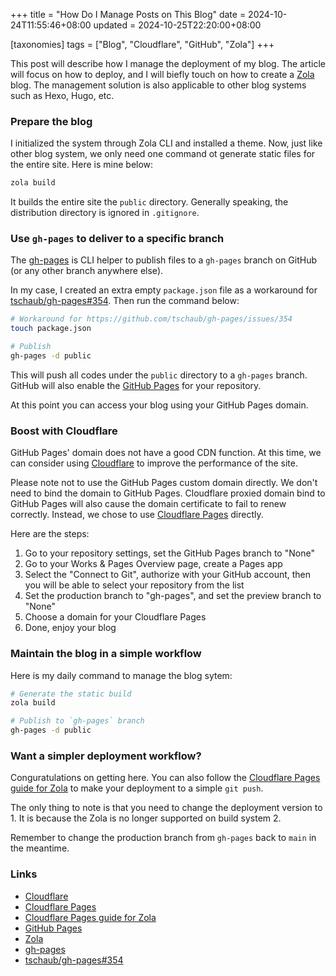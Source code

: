+++
title = "How Do I Manage Posts on This Blog"
date = 2024-10-24T11:55:46+08:00
updated = 2024-10-25T22:20:00+08:00

[taxonomies]
tags = ["Blog", "Cloudflare", "GitHub", "Zola"]
+++

This post will describe how I manage the deployment of my blog.
The article will focus on how to deploy, and I will biefly touch on how to create a [Zola] blog.
The management solution is also applicable to other blog systems such as Hexo, Hugo, etc.

<!-- more -->

### Prepare the blog

I initialized the system through Zola CLI and installed a theme.
Now, just like other blog system, we only need one command ot generate static files for the entire site. Here is mine below:

```bash
zola build
```

It builds the entire site the `public` directory. Generally speaking, the distribution directory is ignored in `.gitignore`.

### Use `gh-pages` to deliver to a specific branch

The [gh-pages] is CLI helper to publish files to a `gh-pages` branch on GitHub (or any other branch anywhere else).

In my case, I created an extra empty `package.json` file as a workaround for [tschaub/gh-pages#354].
Then run the command below:

```bash
# Workaround for https://github.com/tschaub/gh-pages/issues/354
touch package.json

# Publish
gh-pages -d public
```

This will push all codes under the `public` directory to a `gh-pages` branch. GitHub will also enable the [GitHub Pages] for your repository.

At this point you can access your blog using your GitHub Pages domain.

### Boost with Cloudflare

GitHub Pages' domain does not have a good CDN function. At this time, we can consider using [Cloudflare] to improve the performance of the site.

Please note not to use the GitHub Pages custom domain directly. We don't need to bind the domain to GitHub Pages.
Cloudflare proxied domain bind to GitHub Pages will also cause the domain certificate to fail to renew correctly.
Instead, we chose to use [Cloudflare Pages] directly.

Here are the steps:

1. Go to your repository settings, set the GitHub Pages branch to "None"
1. Go to your Works & Pages Overview page, create a Pages app
1. Select the "Connect to Git", authorize with your GitHub account, then you will be able to select your repository from the list
1. Set the production branch to "gh-pages", and set the preview branch to "None"
1. Choose a domain for your Cloudflare Pages
1. Done, enjoy your blog

### Maintain the blog in a simple workflow

Here is my daily command to manage the blog sytem:

```bash
# Generate the static build
zola build

# Publish to `gh-pages` branch
gh-pages -d public
```

### Want a simpler deployment workflow?

Conguratulations on getting here. You can also follow the [Cloudflare Pages guide for Zola] to make your deployment to a simple `git push`.

The only thing to note is that you need to change the deployment version to 1. It is because the Zola is no longer supported on build system 2.

Remember to change the production branch from `gh-pages` back to `main` in the meantime.

### Links

- [Cloudflare]
- [Cloudflare Pages]
- [Cloudflare Pages guide for Zola]
- [GitHub Pages]
- [Zola]
- [gh-pages]
- [tschaub/gh-pages#354]

[Cloudflare]: https://cloudflare.com
[Cloudflare Pages]: https://pages.cloudflare.com
[Cloudflare Pages guide for Zola]: https://developers.cloudflare.com/pages/framework-guides/deploy-a-zola-site/
[GitHub Pages]: https://pages.github.com
[Zola]: https://getzola.org
[gh-pages]: https://github.com/tschaub/gh-pages
[tschaub/gh-pages#354]: https://github.com/tschaub/gh-pages/issues/354
